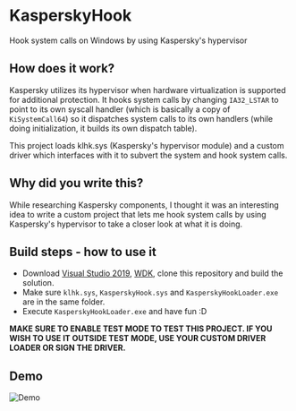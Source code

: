 # KasperskyHook
Hook system calls on Windows by using Kaspersky's hypervisor



## How does it work?

Kaspersky utilizes its hypervisor when hardware virtualization is supported for additional protection. It hooks system calls by changing `IA32_LSTAR` to point to its own syscall handler (which is basically a copy of `KiSystemCall64`) so it dispatches system calls to its own handlers (while doing initialization, it builds its own dispatch table).

This project loads klhk.sys (Kaspersky's hypervisor module) and a custom driver which interfaces with it to subvert the system and hook system calls.



## Why did you write this?

While researching Kaspersky components, I thought it was an interesting idea to write a custom project that lets me hook system calls by using Kaspersky's hypervisor to take a closer look at what it is doing.



## Build steps - how to use it

* Download [Visual Studio 2019](https://visualstudio.microsoft.com/pt-br/downloads/), [WDK](https://docs.microsoft.com/en-us/windows-hardware/drivers/download-the-wdk), clone this repository and build the solution.
* Make sure `klhk.sys`, `KasperskyHook.sys` and `KasperskyHookLoader.exe` are in the same folder.
* Execute `KasperskyHookLoader.exe` and have fun :D



**MAKE SURE TO ENABLE TEST MODE TO TEST THIS PROJECT. IF YOU WISH TO USE IT OUTSIDE TEST MODE, USE YOUR CUSTOM DRIVER LOADER OR SIGN THE DRIVER.**



## Demo

![Demo](demo.gif)
